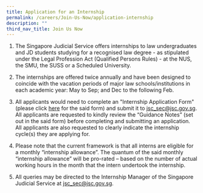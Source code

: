 ```yaml
---
title: Application for an Internship
permalink: /careers/Join-Us-Now/application-internship
description: ""
third_nav_title: Join Us Now
---
```

1. The Singapore Judicial Service offers internships to law undergraduates and JD students studying for a recognised law degree - as stipulated under the Legal Profession Act (Qualified Persons Rules) - at the NUS, the SMU, the SUSS or a Scheduled University.

2. The internships are offered twice annually and have been designed to coincide with the vacation periods of major law schools/institutions in each academic year: May to Sep; and Dec to the following Feb.

3. All applicants would need to complete an "Internship Application Form" (please click [here](https://go.gov.sg/judicialinternshipapplicationform) for the said form) and submit it to jsc_sec@jsc.gov.sg.  All applicants are requested to kindly review the “Guidance Notes” (set out in the said form) before completing and submitting an application.  All applicants are also requested to clearly indicate the internship cycle(s) they are applying for.

4. Please note that the current framework is that all interns are eligible for a monthly “internship allowance”.  The quantum of the said monthly “internship allowance” will be pro-rated – based on the number of actual working hours in the month that the intern undertook the internship. 

5. All queries may be directed to the Internship Manager of the Singapore Judicial Service at jsc_sec@jsc.gov.sg.